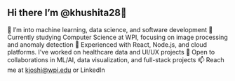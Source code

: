 ## Hi there I’m @khushita28👋
👀 I’m into machine learning, data science, and software development
🌱 Currently studying Computer Science at WPI, focusing on image processing and anomaly detection
💼 Experienced with React, Node.js, and cloud platforms. I’ve worked on healthcare data and UI/UX projects
💞️ Open to collaborations in ML/AI, data visualization, and full-stack projects
📫 Reach me at kjoshi@wpi.edu or LinkedIn
